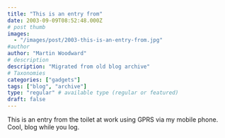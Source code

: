```yaml
---
title: "This is an entry from"
date: 2003-09-09T08:52:48.000Z
# post thumb
images:
  - "/images/post/2003-this-is-an-entry-from.jpg"
#author
author: "Martin Woodward"
# description
description: "Migrated from old blog archive"
# Taxonomies
categories: ["gadgets"]
tags: ["blog", "archive"]
type: "regular" # available type (regular or featured)
draft: false
---
```


This is an entry from the toilet at work using GPRS via my mobile phone. Cool, blog while you log.
